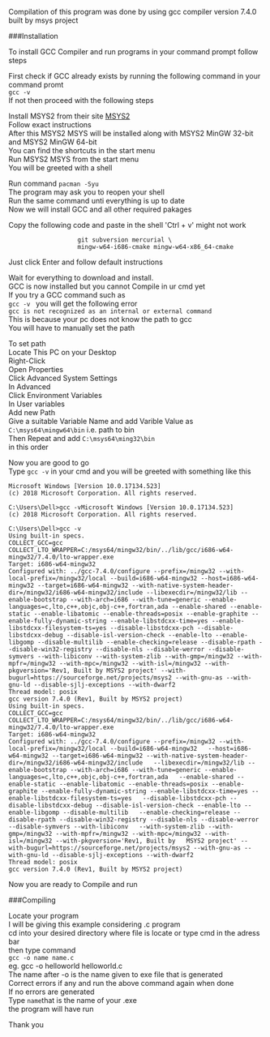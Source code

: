 Compilation of this program was done by using gcc compiler version 7.4.0 built by msys project  

###Installation   

To install GCC Compiler and run programs in your command prompt follow steps   
 
 First check if GCC already exists by running the following command in your command promt  
 `gcc -v`   
 If not then proceed with the following steps  

 Install MSYS2 from their site [MSYS2](http://www.msys2.org/)    
 Follow exact instructions    
 After this MSYS2 MSYS will be installed along with MSYS2 MinGW 32-bit and MSYS2 MinGW 64-bit    
 You can find the shortcuts in the start menu    
 Run MSYS2 MSYS from the start menu     
 You will be greeted with a shell    

 Run command ` pacman -Syu `    
 The program may ask you to reopen your shell     
 Run the same command unti everything is up to date    
 Now we will install GCC and all other required pakages   
 
 Copy the following code and paste in the shell 'Ctrl + v' might not work  
 ```pacman -S --needed base-devel mingw-w64-i686-toolchain mingw-w64-x86_64-toolchain \  
                    git subversion mercurial \
                    mingw-w64-i686-cmake mingw-w64-x86_64-cmake
```
 Just click Enter and follow default instructions  
 
 Wait for everything to download and install.  
 GCC is now installed but you cannot Compile in ur cmd yet  
 If you try a GCC command such as   
 `gcc -v `
 you will get the following error  
 `gcc is not recognized as an internal or external command`  
 This is because your pc does not know the path to gcc  
 You will have to manually set the path  

 To set path  
 Locate This PC on your Desktop  
 Right-Click   
 Open Properties  
 Click Advanced System Settings  
 In Advanced   
 Click Environment Variables  
 In User variables   
 Add new Path   
 Give a suitable Variable Name and add Varible Value as `C:\msys64\mingw64\bin` i.e. path to bin  
 Then Repeat and add `C:\msys64\ming32\bin`   
   in this order  

 Now you are good to go   
 Type `gcc -v` in your cmd and you will be greeted with something like this  
 ```
 Microsoft Windows [Version 10.0.17134.523]
(c) 2018 Microsoft Corporation. All rights reserved.

C:\Users\Dell>gcc -vMicrosoft Windows [Version 10.0.17134.523]
(c) 2018 Microsoft Corporation. All rights reserved.

C:\Users\Dell>gcc -v
Using built-in specs.
COLLECT_GCC=gcc
COLLECT_LTO_WRAPPER=C:/msys64/mingw32/bin/../lib/gcc/i686-w64-mingw32/7.4.0/lto-wrapper.exe
Target: i686-w64-mingw32
Configured with: ../gcc-7.4.0/configure --prefix=/mingw32 --with-local-prefix=/mingw32/local --build=i686-w64-mingw32 --host=i686-w64-mingw32 --target=i686-w64-mingw32 --with-native-system-header-dir=/mingw32/i686-w64-mingw32/include --libexecdir=/mingw32/lib --enable-bootstrap --with-arch=i686 --with-tune=generic --enable-languages=c,lto,c++,objc,obj-c++,fortran,ada --enable-shared --enable-static --enable-libatomic --enable-threads=posix --enable-graphite --enable-fully-dynamic-string --enable-libstdcxx-time=yes --enable-libstdcxx-filesystem-ts=yes --disable-libstdcxx-pch --disable-libstdcxx-debug --disable-isl-version-check --enable-lto --enable-libgomp --disable-multilib --enable-checking=release --disable-rpath --disable-win32-registry --disable-nls --disable-werror --disable-symvers --with-libiconv --with-system-zlib --with-gmp=/mingw32 --with-mpfr=/mingw32 --with-mpc=/mingw32 --with-isl=/mingw32 --with-pkgversion='Rev1, Built by MSYS2 project' --with-bugurl=https://sourceforge.net/projects/msys2 --with-gnu-as --with-gnu-ld --disable-sjlj-exceptions --with-dwarf2
Thread model: posix
gcc version 7.4.0 (Rev1, Built by MSYS2 project)
Using built-in specs.
COLLECT_GCC=gcc
COLLECT_LTO_WRAPPER=C:/msys64/mingw32/bin/../lib/gcc/i686-w64-mingw32/7.4.0/lto-wrapper.exe
Target: i686-w64-mingw32
Configured with: ../gcc-7.4.0/configure --prefix=/mingw32 --with-local-prefix=/mingw32/local --build=i686-w64-mingw32   --host=i686-w64-mingw32 --target=i686-w64-mingw32 --with-native-system-header-dir=/mingw32/i686-w64-mingw32/include   --libexecdir=/mingw32/lib --enable-bootstrap --with-arch=i686 --with-tune=generic --enable-languages=c,lto,c++,objc,obj-c++,fortran,ada   --enable-shared --enable-static --enable-libatomic --enable-threads=posix --enable-graphite --enable-fully-dynamic-string --enable-libstdcxx-time=yes --enable-libstdcxx-filesystem-ts=yes   --disable-libstdcxx-pch --disable-libstdcxx-debug --disable-isl-version-check --enable-lto --enable-libgomp --disable-multilib   --enable-checking=release --disable-rpath --disable-win32-registry --disable-nls --disable-werror --disable-symvers --with-libiconv   --with-system-zlib --with-gmp=/mingw32 --with-mpfr=/mingw32 --with-mpc=/mingw32 --with-isl=/mingw32 --with-pkgversion='Rev1, Built by   MSYS2 project' --with-bugurl=https://sourceforge.net/projects/msys2 --with-gnu-as --with-gnu-ld --disable-sjlj-exceptions --with-dwarf2  
Thread model: posix
gcc version 7.4.0 (Rev1, Built by MSYS2 project)
 ```
 Now you are ready to Compile and run  



###Compiling  

 Locate your program   
 I will be giving this example considering .c program  
 cd into your desired directory where file is locate or type cmd in the adress bar     
 then type command   
 `gcc -o name name.c`  
 eg. gcc -o helloworld helloworld.c  
 The name after -o is the name given to exe file that is generated   
 Correct errors if any and run the above command again when done     
 If no errors are generated     
 Type `name`that is the name of your .exe     
 the program will have run    



 Thank you  